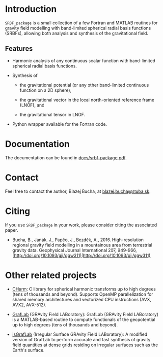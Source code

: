 # Introduction

`SRBF_package` is a small collection of a few Fortran and MATLAB routines for
gravity field modelling with band-limited spherical radial basis functions
(SRBFs), allowing both analysis and synthesis of the gravitational field.


## Features

* Harmonic analysis of any continuous scalar function with band-limited
  spherical radial basis functions.

* Synthesis of

  * the gravitational potential (or any other band-limited continuous function
    on a 2D sphere),

  * the gravitational vector in the local north-oriented reference frame
    (LNOF), and

  * the gravitational tensor in LNOF.

* Python wrapper available for the Fortran code.


# Documentation

The documentation can be found in
[docs/srbf-package.pdf](docs/srbf-package.pdf).



# Contact

Feel free to contact the author, Blazej Bucha, at blazej.bucha@stuba.sk.


# Citing

If you use `SRBF_package` in your work, please consider citing the associated
paper.

* Bucha, B., Janák, J., Papčo, J., Bezděk, A., 2016. High-resolution regional
  gravity field modelling in a mountainous area from terrestrial gravity
  data. Geophysical Journal International 207, 949-966,
  [http://doi.org/10.1093/gji/ggw311](http://doi.org/10.1093/gji/ggw311)


# Other related projects

* [CHarm](https://github.com/blazej-bucha/charm): C library for spherical
  harmonic transforms up to high degrees (tens of thousands and beyond).
  Supports OpenMP parallelization for shared memory architectures and
  vectorized CPU instructions (AVX, AVX2, AVX-512).

* [GrafLab](https://github.com/blazej-bucha/graflab) (GRAvity Field
  LABoratory): GrafLab (GRAvity Field LABoratory) is a MATLAB-based routine to
  compute functionals of the geopotential up to high degrees (tens of thousands
  and beyond).

* [isGrafLab](https://github.com/blazej-bucha/isgraflab) (Irregular Surface
  GRAvity Field LABoratory): A modified version of GrafLab to perform accurate
  and fast synthesis of gravity field quantities at dense grids residing on
  irregular surfaces such as the Earth's surface.

